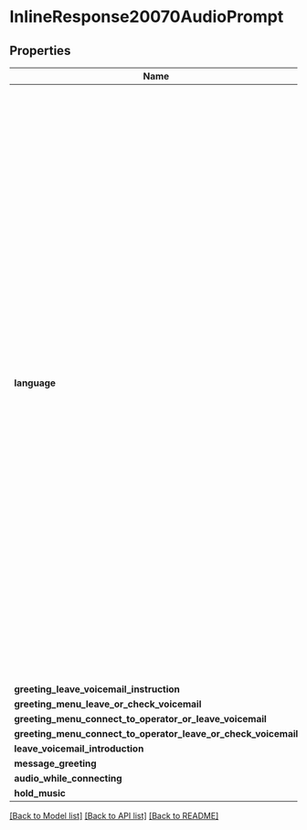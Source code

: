 # InlineResponse20070AudioPrompt

## Properties
Name | Type | Description | Notes
------------ | ------------- | ------------- | -------------
**language** | **str** | Audio prompt language code.&lt;br&gt; American English: &#x60;en-US&#x60;&lt;br&gt; British English: &#x60;en-GB&#x60;&lt;br&gt; Español americano: &#x60;es-US&#x60;&lt;br&gt; Français canadien: &#x60;fr-CA&#x60;&lt;br&gt; Dansk: &#x60;da-DK&#x60;&lt;br&gt; Deutsch: &#x60;de-DE&#x60;&lt;br&gt; Español: &#x60;es-ES&#x60;&lt;br&gt; Français: &#x60;fr-FR&#x60;&lt;br&gt; Italiano: &#x60;it-IT&#x60;&lt;br&gt; Nederlands: &#x60;nl-NL&#x60;&lt;br&gt; Portugues portugal: &#x60;pt-PT&#x60;&lt;br&gt; Japanese: &#x60;ja-JP&#x60;&lt;br&gt; Korean: &#x60;ko-KO&#x60;&lt;br&gt; Portugues brasil: &#x60;pt-BR&#x60;&lt;br&gt; Chinese: &#x60;zh-CN&#x60;&lt;br&gt; Taiwanese: &#x60;zh-TW&#x60;&lt;br&gt; | [optional] 
**greeting_leave_voicemail_instruction** | [**InlineResponse20070AudioPromptGreetingLeaveVoicemailInstruction**](InlineResponse20070AudioPromptGreetingLeaveVoicemailInstruction.md) |  | [optional] 
**greeting_menu_leave_or_check_voicemail** | [**InlineResponse20070AudioPromptGreetingLeaveVoicemailInstruction**](InlineResponse20070AudioPromptGreetingLeaveVoicemailInstruction.md) |  | [optional] 
**greeting_menu_connect_to_operator_or_leave_voicemail** | [**InlineResponse20070AudioPromptGreetingLeaveVoicemailInstruction**](InlineResponse20070AudioPromptGreetingLeaveVoicemailInstruction.md) |  | [optional] 
**greeting_menu_connect_to_operator_leave_or_check_voicemail** | [**InlineResponse20070AudioPromptGreetingLeaveVoicemailInstruction**](InlineResponse20070AudioPromptGreetingLeaveVoicemailInstruction.md) |  | [optional] 
**leave_voicemail_introduction** | [**InlineResponse20070AudioPromptGreetingLeaveVoicemailInstruction**](InlineResponse20070AudioPromptGreetingLeaveVoicemailInstruction.md) |  | [optional] 
**message_greeting** | [**InlineResponse20070AudioPromptGreetingLeaveVoicemailInstruction**](InlineResponse20070AudioPromptGreetingLeaveVoicemailInstruction.md) |  | [optional] 
**audio_while_connecting** | [**InlineResponse20070AudioPromptGreetingLeaveVoicemailInstructionBusinessHours**](InlineResponse20070AudioPromptGreetingLeaveVoicemailInstructionBusinessHours.md) |  | [optional] 
**hold_music** | [**InlineResponse20070AudioPromptGreetingLeaveVoicemailInstructionBusinessHours**](InlineResponse20070AudioPromptGreetingLeaveVoicemailInstructionBusinessHours.md) |  | [optional] 

[[Back to Model list]](../README.md#documentation-for-models) [[Back to API list]](../README.md#documentation-for-api-endpoints) [[Back to README]](../README.md)


